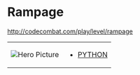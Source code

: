 # Rampage 

http://codecombat.com/play/level/rampage
<table>
<tr>
<td>

![Hero Picture](hero.png?raw=true "Hero Picture")

</td>
<td>
<ul>
<li>

[PYTHON](Rampage.py)

</li>
</td>
</tr>
<table>